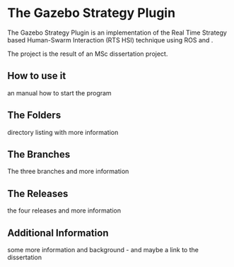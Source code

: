 # The Gazebo Strategy Plugin

The Gazebo Strategy Plugin is an implementation of the Real Time Strategy based Human-Swarm Interaction (RTS HSI) technique using ROS and .

The project is the result of an MSc dissertation project.


## How to use it

an manual how to start the program

## The Folders

directory listing with more information


## The Branches

The three branches and more information


## The Releases

the four releases and more information


## Additional Information

some more information and background - and maybe a link to the dissertation

